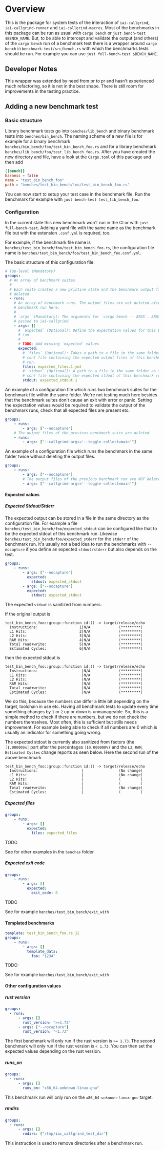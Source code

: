 <!-- spell-checker:ignore rmdirs -->

# Overview

This is the package for system tests of the interaction of `iai-callgrind`,
`iai-callgrind-runner` and `iai-callgrind-macros`. Most of the benchmarks in
this package can be run as usual with `cargo bench` or `just bench-test
$BENCH_NAME`. But, to be able to intercept and validate the output (and others)
of the `cargo bench` run of a benchmark test there is a wrapper around `cargo
bench` in `benchmark-test/src/bench.rs` with which the benchmarks tests should
be run. For example you can use `just full-bench-test $BENCH_NAME`. 

## Developer Notes

This wrapper was extended by need from pr to pr and hasn't experienced much
refactoring, so it is not in the best shape. There is still room for
improvements in the testing practice.

## Adding a new benchmark test

### Basic structure

Library benchmark tests go into `benches/lib_bench` and binary benchmark tests
into `benches/bin_bench`. The naming scheme of a new file is for example for a
binary benchmark `benches/bin_bench/foo/test_bin_bench_foo.rs` and for a library
benchmark `benches/lib_bench/foo/test_lib_bench_foo.rs`. After you have created
the new directory and file, have a look at the `Cargo.toml` of this package and
then add

```toml
[[bench]]
harness = false
name = "test_bin_bench_foo"
path = "benches/test_bin_bench/foo/test_bin_bench_foo.rs"
```

You can now start to setup your test case in the benchmark file. Run the
benchmark for example with `just bench-test test_lib_bench_foo`.

### Configuration

In the current state this new benchmark won't run in the CI or with `just
full-bench-test`. Adding a yaml file with the same name as the benchmark file
but with the extension `.conf.yml` is required, too.

For example, if the benchmark file name is
`benches/test_bin_bench/foo/test_bin_bench_foo.rs`, the configuration file name
is `benches/test_bin_bench/foo/test_bin_bench_foo.conf.yml`.

The basic structure of this configuration file:

```yaml
# Top-level (Mandatory)
groups:
  # An array of benchmark suites.
  #
  # Each suite creates a new pristine state and the benchmark output files are
  # deleted.
  - runs:
    # An array of benchmark runs. The output files are not deleted after a
    # benchmark run here.
    #
    # `args` (Mandatory): The arguments for `cargo bench -- ARGS`. ARGS are
    # passed to iai-callgrind
    - args: [] 
      # `expected` (Optional): Define the expectation values for this benchmark
      # run.
      #
      # TODO: Add missing `expected` values
      expected:
        # `files` (Optional): Takes a path to a file in the same folder as the
        # conf file containing the expected output files of this benchmark
        # run.
        files: expected_files.1.yml
        # `stdout` (Optional): A path to a file in the same folder as the
        # conf file containing the expected stdout of this benchmark run.
        stdout: expected_stdout.1
```

An example of a configuration file which runs two benchmark suites for the
benchmark file within the same folder. We're not testing much here besides that
the benchmark suites don't cause an exit with error or panic. Setting the
expectation values would be required to validate the output of the benchmark
runs, check that all expected files are present etc.

```yaml
groups:
    - runs:
        - args: ["--nocapture"] 
    # The output files of the previous benchmark suite are deleted
    - runs:
        - args: ["--callgrind-args='--toggle-collect=main'"]
```

An example of a configuration file which runs the benchmark in the same folder
twice without deleting the output files.

```yaml
groups:
    - runs:
        - args: ["--nocapture"] 
        # The output files of the previous benchmark run are NOT deleted
        - args: ["--callgrind-args='--toggle-collect=main'"]
```

#### Expected values

##### Expected Stdout/Stderr

The expected output can be stored in a file in the same directory as the
configuration file. For example a file
`benches/test_bin_bench/foo/expected_stdout` can be configured like that to be
the expected stdout of this benchmark run. Likewise
`benches/test_bin_bench/foo/expected_stderr` for the `stderr` of the benchmark
run. It's usually not a bad idea to run the benchmarks with `--nocapture` if you
define an expected `stdout/stderr` but also depends on the test.

```yaml
groups:
    - runs:
        - args: ["--nocapture"] 
          expected:
            stdout: expected_stdout
        - args: ["--nocapture"] 
          expected:
            stdout: expected_stdout
```

The expected `stdout` is sanitized from numbers:

If the original output is

```text
test_bin_bench_foo::group::function id:() -> target/release/echo
  Instructions:                   1|N/A             (*********)
  L1 Hits:                        2|N/A             (*********)
  L2 Hits:                        3|N/A             (*********)
  RAM Hits:                       4|N/A             (*********)
  Total read+write:               5|N/A             (*********)
  Estimated Cycles:               6|N/A             (*********)
```

then the expected stdout is

```text
test_bin_bench_foo::group::function id:() -> target/release/echo
  Instructions:                    |N/A             (*********)
  L1 Hits:                         |N/A             (*********)
  L2 Hits:                         |N/A             (*********)
  RAM Hits:                        |N/A             (*********)
  Total read+write:                |N/A             (*********)
  Estimated Cycles:                |N/A             (*********)
```

We do this, because the numbers can differ a little bit depending on the target,
toolchain in use etc. Having all benchmark tests to update every time something
changes by `1` or `2` up or down is unmanageable. So, this is a simple method to
check if there are numbers, but we do not check the numbers themselves. Most
often, this is sufficient but stills needs improvement. For example being able
to check if all numbers are 0 which is usually an indicator for something going
wrong.

The expected stdout is currently also sanitized from factors (the `[1.000000x]`
part after the percentages `(10.000000%)` and the `L2`, `RAM`, `Estimated
Cycles` change reports as seen below. Here the second run of the above benchmark

```text
test_bin_bench_foo::group::function id:() -> target/release/echo
  Instructions:                    |                (No change)
  L1 Hits:                         |                (No change)
  L2 Hits:                         |                (         )
  RAM Hits:                        |                (         )
  Total read+write:                |                (No change)
  Estimated Cycles:                |                (         )
```

##### Expected files

```yaml
groups:
    - runs:
        - args: [] 
          expected:
            files: expected_files
```

TODO

See for other examples in the `benches` folder.

##### Expected exit code

```yaml
groups:
    - runs:
        - args: [] 
          expected:
            exit_code: 0
```

TODO

See for example `benches/test_bin_bench/exit_with`

#### Templated benchmarks

```yaml
template: test_bin_bench_foo.rs.j2
groups:
    - runs:
        - args: [] 
          template_data:
            foo: "1234"
```

TODO:

See for example `benches/test_bin_bench/exit_with`

#### Other configuration values

##### rust version

```yaml
groups:
  - runs:
      - args: []
        rust_version: ">=1.73"
      - args: ["--nocapture"]
        rust_version: "<1.73"
```

The first benchmark will only run if the rust version is `>= 1.73`. The second
benchmark will only run if the rust version is `< 1.73`. You can then set the
expected values depending on the rust version.

##### runs_on

```yaml
groups:
  - runs:
      - args: []
        runs_on: "x86_64-unknown-linux-gnu"
```

This benchmark run will only run on the `x86_64-unknown-linux-gnu` target.

##### rmdirs

```yaml
groups:
  - runs:
      - args: []
        rmdirs: ["/tmp/iai_callgrind_test_dir"]
```

This instruction is used to remove directories after a benchmark run.
